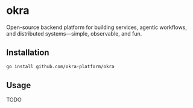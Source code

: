 # okra

Open-source backend platform for building services, agentic workflows, and distributed systems—simple, observable, and fun.

## Installation

```bash
go install github.com/okra-platform/okra
```

## Usage

TODO
